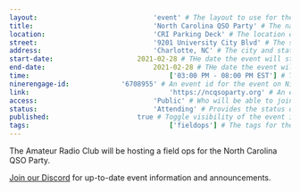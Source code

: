 ```yaml
---
layout:								'event' # The layout to use for the event page. This should never be changed.
title:								'North Carolina QSO Party' # The name of the event.
location:							'CRI Parking Deck' # The location or building of the event.
street:								'9201 University City Blvd' # The street address of the event.
address:							'Charlotte, NC' # The city and state of the event.
start-date:						2021-02-28 # THe date the event will start. YYYY-MM-DD.
end-date:							2021-02-28 # THe date the event will end. YYYY-MM-DD.
time:									['03:00 PM - 08:00 PM EST'] # The time range of the event. Does not include travel. An array of times for multi-day events.
ninerengage-id:				'6708955' # An event id for the event on NinerEngage. Optional.
link:									'https://ncqsoparty.org' # An external link to the event. Optional.
access:								'Public' # Who will be able to join us for the event. Values: 'Club', 'School', or 'Public'.
status:								'Attending' # Provides the status of the event. Values: 'Attending', 'Planned', 'Cancelled'.
published:						true # Toggle visibility of the event in feeds.
tags:									['fieldops'] # The tags for the event.
---
```



The Amateur Radio Club will be hosting a field ops for the North Carolina QSO Party.

[Join our Discord](https://ninerengage.uncc.edu/news/174684) for up-to-date event information and announcements.
